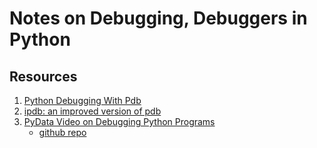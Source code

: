 # Notes on Debugging, Debuggers in Python


## Resources
1. [Python Debugging With Pdb](https://realpython.com/python-debugging-pdb/)
2. [ipdb: an improved version of pdb](https://pypi.org/project/ipdb/)
3. [PyData Video on Debugging Python Programs](https://www.youtube.com/watch?v=04paHt9xG9U)
    * [github repo](https://github.com/krother/debugging_tutorial)
